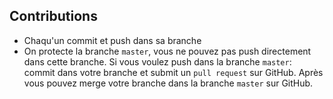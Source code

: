## Contributions

- Chaqu'un commit et push dans sa branche
- On protecte la branche `master`, vous ne pouvez pas push directement dans cette branche. Si vous voulez push dans la branche `master`: commit dans votre branche et submit un `pull request` sur GitHub. Après vous pouvez merge votre branche dans la branche `master` sur GitHub.
